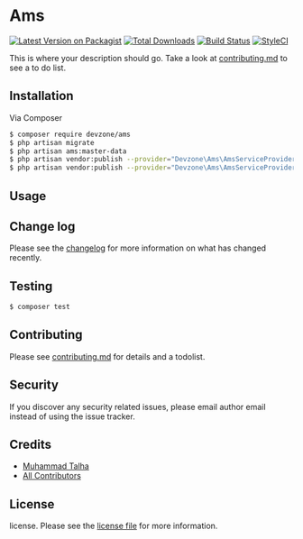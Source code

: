 # Ams

[![Latest Version on Packagist][ico-version]][link-packagist]
[![Total Downloads][ico-downloads]][link-downloads]
[![Build Status][ico-travis]][link-travis]
[![StyleCI][ico-styleci]][link-styleci]

This is where your description should go. Take a look at [contributing.md](contributing.md) to see a to do list.

## Installation

Via Composer

``` bash
$ composer require devzone/ams
$ php artisan migrate
$ php artisan ams:master-data
$ php artisan vendor:publish --provider="Devzone\Ams\AmsServiceProvider" --tag="ams.config"
$ php artisan vendor:publish --provider="Devzone\Ams\AmsServiceProvider" --tag="ams.assets"
```

## Usage

## Change log

Please see the [changelog](changelog.md) for more information on what has changed recently.

## Testing

``` bash
$ composer test
```

## Contributing

Please see [contributing.md](contributing.md) for details and a todolist.

## Security

If you discover any security related issues, please email author email instead of using the issue tracker.

## Credits

- [Muhammad Talha][link-author]
- [All Contributors][link-contributors]

## License

license. Please see the [license file](license.md) for more information.

[ico-version]: https://img.shields.io/packagist/v/devzone/ams.svg?style=flat-square
[ico-downloads]: https://img.shields.io/packagist/dt/devzone/ams.svg?style=flat-square
[ico-travis]: https://img.shields.io/travis/devzone/ams/master.svg?style=flat-square
[ico-styleci]: https://styleci.io/repos/12345678/shield

[link-packagist]: https://packagist.org/packages/devzone/ams
[link-downloads]: https://packagist.org/packages/devzone/ams
[link-travis]: https://travis-ci.org/devzone/ams
[link-styleci]: https://styleci.io/repos/12345678
[link-author]: https://github.com/devzone
[link-contributors]: ../../contributors
